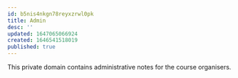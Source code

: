 ```yaml
---
id: b5nis4nkgn78reyxzrwl0pk
title: Admin
desc: ''
updated: 1647065066924
created: 1646541518019
published: true
---
```


This private domain contains administrative notes for the course organisers.
